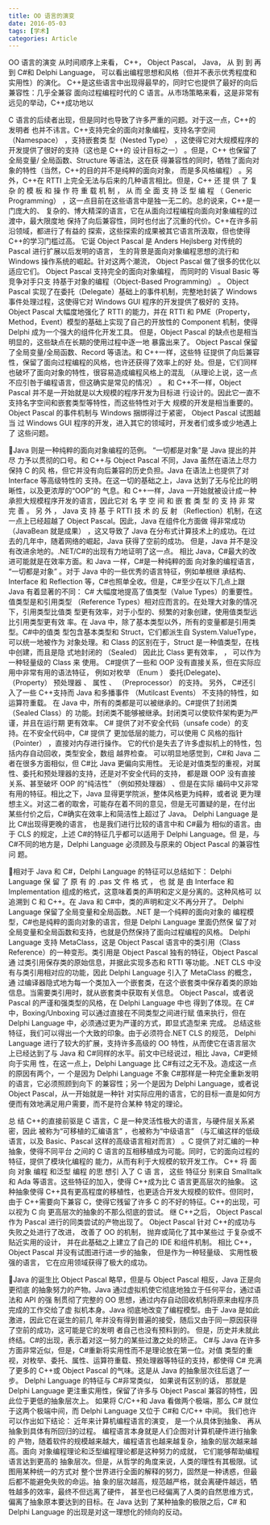 ```yaml
---
title: OO 语言的演变
date: 2016-05-03
tags: [学术]
categories: Article 
---
```


OO 语言的演变
从时间顺序上来看， C++， Object Pascal， Java， 从 到 到 再到 C#和 Delphi Language， 可以看出编程思想和风格（但并不表示优秀程度和实用性）的演化。 C++是这些语言中出现得最早的，同时它也提供了最好的向后兼容性：几乎全兼容 面向过程编程时代的 C 语言。从市场策略来看，这是非常有远见的举动，C++成功地以

C 语言的后续者出现，但是同时也导致了许多严重的问题。对于这一点，C++的发明者 也并不讳言。C++支持完全的面向对象编程，支持名字空间（Namespace） ，支持嵌套类 型（Nested Type） ，这使得它对大规模程序的开发提供了很好的支持（这也是 C++的 设计目标之一） 。但是，C++ 也保留了全局变量/ 全局函数、Structure 等语法，这在获 得兼容性的同时，牺牲了面向对象的特性（当然，C++的目的并不是纯粹的面向对象， 而是多风格编程） 。另外，C++在 RTTI 上完全无法与后来的几种语言相比。但是，C++ 还 提 供 了 复 杂 的 模 板 和 操 作 符 重 载 机 制 ， 从 而 全 面 支 持 泛 型 编 程 （ Generic Programming） ，这一点目前在这些语言中是独一无二的。总的说来，C++是一门庞大的、 复杂的、博大精深的语言，它在从面向过程编程向面向对象编程的过渡中，最大限度地 保持了向后兼容性，同时也付出了沉重的代价。C++在许多前沿领域，都进行了有益的 探索，这些探索的成果被其它语言所汲取，但也使得 C++的学习门槛过高。 它诞 Object Pascal 是 Anders Hejlsberg 对传统的 Pascal 进行扩展以后发明的语言， 生的背景是面向对象编程思想的流行和 Windows 操作系统的崛起。针对这两个潮流， Object Pascal 做了很多的优化以适应它们。 Object Pascal 支持完全的面向对象编程， 而同时的 Visual Basic 等竞争对手只支 持基于对象的编程（Object-Based Programming） 。 Object Pascal 实现了在委托（Delegate）基础上的事件机制，完整地封装了 Windows 事件处理过程，这使得它对 Windows GUI 程序的开发提供了极好的 支持。 Object Pascal 大幅度地强化了 RTTI 的能力，并在 RTTI 和 PME（Property， Method，Event）模型的基础上实现了自己的开放性的 Component 机制，使得 Delphi 成为一个强大的组件化开发工具。 但是，Object Pascal 的缺点也是相当明显的，这些缺点在长期的使用过程中逐一地 暴露出来了。 Object Pascal 保留了全局变量/全局函数、Record 等语法。和 C++一样，这些特 征提供了向后兼容性，保留了面向过程编程的风格，也许还获得了效率上的好 处。但是，它们同样也破坏了面向对象的特性，很容易造成编程风格上的混乱 （从理论上说，这一点不应引咎于编程语言，但这确实是常见的情况） 。 和 C++不一样，Object Pascal 并不是一开始就是以大规模的程序开发为目标进 行设计的。因此它一直不支持名字空间和嵌套类型等特性，而这些特性对于大 规模的开发是相当重要的。 Object Pascal 的事件机制与 Windows 捆绑得过于紧密， Object Pascal 试图越 当 过 Windows GUI 程序的开发，进入其它的领域时，开发者们或多或少地遇上了 这些问题。

Java 则是一种纯粹的面向对象编程的范例。 “一切都是对象”是 Java 提出的并尽 力予以贯彻的口号。和 C++与 Object Pascal 不同，Java 虽然在语法上尽力保持 C 的风 格，但它并没有向后兼容的历史负担。Java 在语法上也提供了对 Interface 等高级特性的 支持。在这一切的基础之上，Java 达到了无与伦比的明晰性，以及更浓厚的“OOP”的 气息。和 C++一样，Java 一开始就被设计成一种承担大规模程序开发的语言，因此它对 名 字 空 间 和 嵌 套 类 型 的 支 持 非 常 完 善 。 另 外 ， Java 支 持 基 于 RTTI 技 术 的 反 射 （Reflection）机制，在这一点上已经超越了 Object Pascal。因此，Java 在组件化方面做 得非常成功（JavaBean 就是成果） ，这又导致了 Java 在分布式计算技术上的成功。在过 去的几年中，随着网络的崛起，Java 获得了空前的成功。 但是，Java 并不是没有改进余地的。.NET/C#的出现有力地证明了这一点。 相比 Java，C#最大的改进可能就是在效率方面。和 Java 一样，C#是一种纯粹的面 向对象的编程语言， “一切都是对象” 。对于 Java 中的一些优秀的语言特征，例如单根继 承结构、Interface 和 Reflection 等，C#也照单全收。但是，C#至少在以下几点上跟 Java 有着显著的不同： C# 大幅度地提高了值类型（Value Types）的重要性。值类型是和引用类型 （Reference Types）相对应而言的。在处理大对象的情况下，引用类型比值类 型更有效率，对于小型的、频繁的对象创建，使用值类型远比引用类型更有效 率。在 Java 中，除了基本类型以外，所有的变量都是引用类型。C#中的值类 型包含基本类型和 Struct，它们都派生自 System.ValueType，可以统一地被作为 对象处理。和 Class 的区别在于，Struct 是一种值类型，在栈中创建，而且是隐 式地封闭的 （Sealed） 因此比 Class 更有效率， ， 可以作为一种轻量级的 Class 来 使用。 C#提供了一些和 OOP 没有直接关系，但在实际应用中非常有用的语法特征， 例如对枚举 （Enum ） 委托(Delegate)、 （Property） 预处理器 、 属性 、 （Preprocessor） 的支持。 另外， C#还引入了一些 C++支持而 Java 和多播事件 （Mutilcast Events） 不支持的特性，如运算符重载。 在 Java 中，所有的类都是可以被继承的。C#提供了封闭类（Sealed Class）的 功能。封闭类不能够被继承。封闭类可以使软件架构更为严谨，并且在运行期 更有效率。 C# 提供了对不安全代码（unsafe code）的支持。在不安全代码中，C# 提供了 更加低层的能力，可以使用 C 风格的指针（Pointer） ，直接对内存进行操作。 它的代价是失去了许多虚拟机上的特性，包括内存自动回收，类型安全，数组 越界检查。 可以明显地感觉到，C#和 Java 二者在很多方面相似，但 C#比 Java 更偏向实用性。 无论是对值类型的重视，对属性、委托和预处理器的支持，还是对不安全代码的支持， 都是跟 OOP 没有直接关系、甚至破坏 OOP 的“纯洁性” （例如预处理器） 、但是在实际 编码中又非常有用的特征。相比之下，Java 显得更学院派，整体风格更为纯粹，或者说 更为理想主义。对这二者的取舍，可能存在着不同的意见，但是无可置疑的是，在付出 某些付价之后，C#确实在效率上和简洁性上超过了 Java。 Delphi Language 是比 C#出现得更晚的语言， 也是我们进行比较的语言中和 C#最为 相似的语言。由于 CLS 的规定，上述 C#的特征几乎都可以适用于 Delphi Language。但 是，与 C#不同的地方是，Delphi Language 必须顾及与原来的 Object Pascal 的兼容性问 题。

相对于 Java 和 C#，Delphi Language 的特征可以总结如下： Delphi Language 保 留 了 原 有 的 .pas 文 件 格 式 ， 也 就 是 由 Interface 和 Implementation 组成的格式，这意味着类的声明和定义是分离的。这种风格可 以追溯到 C 和 C++。在 Java 和 C#中，类的声明和定义不再分开了。 Delphi Language 保留了全局变量和全局函数。.NET 是一个纯粹的面向对象的 编程模型，C#也是纯粹的面向对象的语言，但是 Delphi Language 里面仍然保 留了对全局变量和全局函数和支持，也就是仍然保持了面向过程编程的风格。 Delphi Language 支持 MetaClass，这是 Object Pascal 语言中的类引用（Class Reference）的一种变形。类引用是 Object Pascal 独有的特征，Object Pascal 通 过类引用保存类的原始信息，并据此实现多态和 RTTI 等功能。.NET CLS 中没 有与类引用相对应的功能，因此 Delphi Language 引入了 MetaClass 的概念，通 过编译器隐式地为每一个类加入一个嵌套类，在这个嵌套类中保存着类的原始 信息。当需要类引用时，就从嵌套类中获取有关信息。 Object Pascal，或者说 Pascal 的严谨和强类型的风格，在 Delphi Language 中也 得到了体现。在 C#中，Boxing/Unboxing 可以通过直接在不同类型之间进行赋 值来执行，但在 Delphi Language 中，必须通过更为严谨的方式，即显式造型来 完成。 总结这些特征，我们可以得出一个大致的印象。由于必须符合.NET CLS 的规范， Delphi Language 进行了较大的扩展，支持许多高级的 OO 特性，从而使它在语言层次 上已经达到了与 Java 和 C#同样的水平。前文中已经说过，相比 Java，C#更倾向于实用 性，在这一点上，Delphi Language 比 C#有过之无不及。造成这一点的原因有两个，一 个是因为 Delphi Language 不象 C#那样是一种完全重新发明的语言，它必须照顾到向下 的兼容性；另一个是因为 Delphi Language，或者说 Object Pascal，从一开始就是一种针 对实际应用的语言，它的目标一直是如何方便而有效地满足用户需要，而不是符合某种 特定的理论。

总 结 C++的直接前驱是 C 语言，C 是一种灵活性极大的语言，与硬件层关系紧密，因此 被称为“可移植的汇编语言” ，也被称为“中级语言” （与汇编这样的低级语言，以及 Basic、Pascal 这样的高级语言相对而言） 。C 提供了对汇编的一种抽象，使得不同平台 之间的 C 语言的互相移植成为可能。同时，它的面向过程的特征，提供了模块化编程的 能力，从而有利于大规模的软开发工作。 C++ 将 面向 对象 编程 和泛型 编程 的思 想引 入了 C 语 言， 这些 特征分 别来自 Smalltalk 和 Ada 等语言。这些特征的加入，使得 C++成为比 C 语言更高层次的抽象。 这种抽象使得 C++具有更高程度的移植性，也更适合开发大规模的软件。但同时，由于 C++需要向下兼容 C，使得它残留了许多 C 的不好的特征。C++的出现，可以视为 C 向 更高层次的抽象的不那么彻底的尝试。 继 C++之后， Object Pascal 作为 Pascal 进行的同类尝试的产物出现了。 Object Pascal 针对 C++的成功与失败之处进行了改进， 改善了 OO 的机制， 抛弃或简化了其中某些过 于复杂或不贴近实用的设计， 并在此基础之上建立了自己的 IDE 和组件机制。 相比 C++， Object Pascal 并没有试图进行进一步的抽象， 但是作为一种轻量级、 实用性极强的语言， 它在应用领域获得了极大的成功。

Java 的诞生比 Object Pascal 略早，但是与 Object Pascal 相反，Java 正是向更彻底 的抽象努力的产物。Java 通过虚拟机使它彻底地独立于任何平台，通过语法和 API 的强 制贯彻了完整的 OO 思想，通过内存自动回收机制将原来由程序员完成的工作交给了虚 拟机本身。Java 彻底地改变了编程模型。由于 Java 是如此激进，因此它在诞生的前几 年并没有得到普遍的接受，随后又由于同一原因获得了空前的成功，这可能是它的发明 者自己也没有预料到的。 但是，历史并未就此终结。C#的出现，表示着对这一努力的某些过激之处的矫正。 C#与 Java 在许多方面非常近似，但是，C#重新将实用性而不是理论放在第一位。对值 类型的重视，对枚举、委托、属性、运算符重载、预处理器等特征的支持，都使得 C# 充满了更多的 C++或 Object Pascal 的气味。这是从 Java 的抽象层次往后退了一步。 Delphi Language 的特征与 C#非常类似， 如果说有区别的话， 那就是 Delphi Language 更注重实用性，保留了许多与 Object Pascal 兼容的特性，因此位于更低的抽象层次上。 如果将 C/C++和 Java 看做两个极端，那么 C# 就位于这两个极端中间，而 Delphi Language 又位于 C#和 C/C++ 中间。 我们也许可以作出如下结论： 近年来计算机编程语言的演变， 是一个从具体到抽象、 再从抽象到具体有所回归的过程。 编程语言本身就是人们企图对计算机硬件进行抽象的 产物，随着软件的规模越来越大，编程语言也越来越复杂，抽象的层次越来越高。面向 对象编程理论和泛型编程理论都是这种努力的成就， 它们能够帮助编程语言达到更高的 抽象层次。但是，从哲学的角度来说，人类的理性有其极限。试图用某种统一的方式对 整个世界进行全面的解释的努力，固然是一种诱惑，但最后都不能避免失败的命运。抽 象的层次越高，规范越严格，就会离硬件越远，牺牲越多的效率，最终不但远离了硬件， 甚至也已经偏离了人类的自然思维方式，偏离了抽象原本要达到的目标。在 Java 达到 了某种抽象的极限之后，C# 和 Delphi Language 的出现是对这一理想化的倾向的反动。

